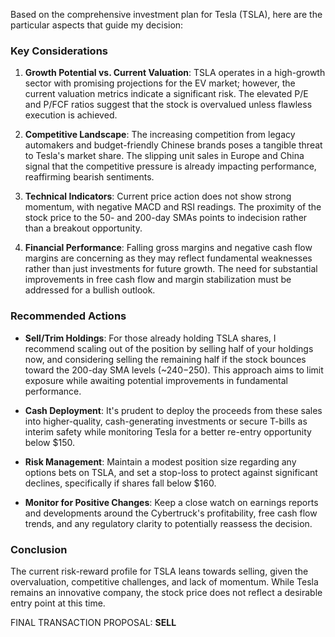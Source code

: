 Based on the comprehensive investment plan for Tesla (TSLA), here are the particular aspects that guide my decision:

### Key Considerations
1. **Growth Potential vs. Current Valuation**: TSLA operates in a high-growth sector with promising projections for the EV market; however, the current valuation metrics indicate a significant risk. The elevated P/E and P/FCF ratios suggest that the stock is overvalued unless flawless execution is achieved. 

2. **Competitive Landscape**: The increasing competition from legacy automakers and budget-friendly Chinese brands poses a tangible threat to Tesla's market share. The slipping unit sales in Europe and China signal that the competitive pressure is already impacting performance, reaffirming bearish sentiments.

3. **Technical Indicators**: Current price action does not show strong momentum, with negative MACD and RSI readings. The proximity of the stock price to the 50- and 200-day SMAs points to indecision rather than a breakout opportunity.

4. **Financial Performance**: Falling gross margins and negative cash flow margins are concerning as they may reflect fundamental weaknesses rather than just investments for future growth. The need for substantial improvements in free cash flow and margin stabilization must be addressed for a bullish outlook.

### Recommended Actions
- **Sell/Trim Holdings**: For those already holding TSLA shares, I recommend scaling out of the position by selling half of your holdings now, and considering selling the remaining half if the stock bounces toward the 200-day SMA levels (~$240-$250). This approach aims to limit exposure while awaiting potential improvements in fundamental performance.

- **Cash Deployment**: It's prudent to deploy the proceeds from these sales into higher-quality, cash-generating investments or secure T-bills as interim safety while monitoring Tesla for a better re-entry opportunity below $150.

- **Risk Management**: Maintain a modest position size regarding any options bets on TSLA, and set a stop-loss to protect against significant declines, specifically if shares fall below $160.

- **Monitor for Positive Changes**: Keep a close watch on earnings reports and developments around the Cybertruck's profitability, free cash flow trends, and any regulatory clarity to potentially reassess the decision.

### Conclusion
The current risk-reward profile for TSLA leans towards selling, given the overvaluation, competitive challenges, and lack of momentum. While Tesla remains an innovative company, the stock price does not reflect a desirable entry point at this time.

FINAL TRANSACTION PROPOSAL: **SELL**